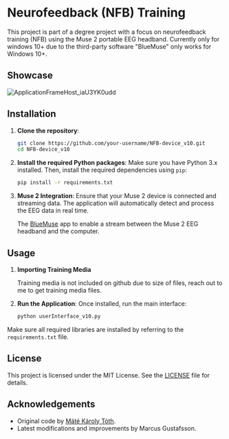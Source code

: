 # Neurofeedback (NFB) Training

This project is part of a degree project with a focus on neurofeedback training (NFB) using the Muse 2 portable EEG headband. 
Currently only for windows 10+ due to the third-party software "BlueMuse" only works for Windows 10+.

## Showcase
![ApplicationFrameHost_iaU3YK0udd](https://github.com/user-attachments/assets/acdf2f5e-30bd-40fd-82d2-0bb6bdf45954)

  
## Installation
1. **Clone the repository**:
   ```bash
   git clone https://github.com/your-username/NFB-device_v10.git
   cd NFB-device_v10
   ```

2. **Install the required Python packages**:
   Make sure you have Python 3.x installed. Then, install the required dependencies using `pip`:
   ```bash
   pip install -r requirements.txt
   ```

3. **Muse 2 Integration**:
   Ensure that your Muse 2 device is connected and streaming data. The application will automatically detect and process the EEG data in real time.

    The [BlueMuse](https://github.com/kowalej/BlueMuse) app to enable a stream between the Muse 2 EEG headband and the computer.

## Usage

1. **Importing Training Media**

   Training media is not included on github due to size of files, reach out to me to get training media files.

2. **Run the Application**:
   Once installed, run the main interface:
   ```bash
   python userInterface_v10.py
   ```


Make sure all required libraries are installed by referring to the `requirements.txt` file.

## License
This project is licensed under the MIT License. See the [LICENSE](LICENSE) file for details.

## Acknowledgements
- Original code by [Máté Károly Tóth](https://kth.diva-portal.org/smash/get/diva2:1773405/FULLTEXT01.pdf).
- Latest modifications and improvements by Marcus Gustafsson.
